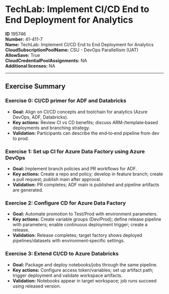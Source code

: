 # TechLab: Implement CI/CD End to End Deployment for Analytics

**ID** 195746  
**Number:** 41-411-7  
**Name:** TechLab: Implement CI/CD End to End Deployment for Analytics
**CloudSubscriptionPoolName:** CSU - DevOps Parallellism (UAT)  
**AllowSave:** True  
**CloudCredentialPoolAssignments:** NA  
**Additional licenses:** NA  

---

## Exercise Summary
### Exercise 0: CI/CD primer for ADF and Databricks
- **Goal:** Align on CI/CD concepts and toolchain for analytics (Azure DevOps, ADF, Databricks).
- **Key actions:** Review CI vs CD benefits; discuss ARM‑/template‑based deployments and branching strategy.
- **Validation:** Participants can describe the end‑to‑end pipeline from dev to prod.

### Exercise 1: Set up CI for Azure Data Factory using Azure DevOps
- **Goal:** Implement branch policies and PR workflows for ADF.
- **Key actions:** Create a repo and policy; develop in feature branch; create a pull request; publish main after approval.
- **Validation:** PR completes; ADF main is published and pipeline artifacts are generated.

### Exercise 2: Configure CD for Azure Data Factory
- **Goal:** Automate promotion to Test/Prod with environment parameters.
- **Key actions:** Create variable groups (Dev/Prod); define release pipeline with parameters; enable continuous deployment trigger; create a release.
- **Validation:** Release completes; target factory shows deployed pipelines/datasets with environment‑specific settings.

### Exercise 3: Extend CI/CD to Azure Databricks
- **Goal:** Package and deploy notebooks/jobs through the same pipeline.
- **Key actions:** Configure access token/variables; set up artifact path; trigger deployment and validate workspace artifacts.
- **Validation:** Notebooks appear in target workspace; job runs succeed using released version.
